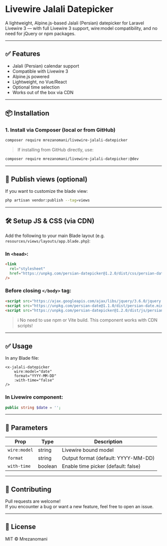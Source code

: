 # Livewire Jalali Datepicker

A lightweight, Alpine.js-based Jalali (Persian) datepicker for Laravel Livewire 3 — with full Livewire 3 support, wire:model compatibility, and no need for jQuery or npm packages.

---

## ✅ Features

- Jalali (Persian) calendar support
- Compatible with Livewire 3
- Alpine.js powered
- Lightweight, no Vue/React
- Optional time selection
- Works out of the box via CDN

---

## 📦 Installation

### 1. Install via Composer (local or from GitHub)

```bash
composer require mrezanomani/livewire-jalali-datepicker
```

> If installing from GitHub directly, use:

```bash
composer require mrezanomani/livewire-jalali-datepicker:@dev
```

---

## 📁 Publish views (optional)

If you want to customize the blade view:

```bash
php artisan vendor:publish --tag=views
```

---

## 🛠 Setup JS & CSS (via CDN)

Add the following to your main Blade layout (e.g. `resources/views/layouts/app.blade.php`):

### In `<head>`:

```html
<link
  rel="stylesheet"
  href="https://unpkg.com/persian-datepicker@1.2.0/dist/css/persian-datepicker.min.css"
/>
```

### Before closing `</body>` tag:

```html
<script src="https://ajax.googleapis.com/ajax/libs/jquery/3.6.0/jquery.min.js"></script>
<script src="https://unpkg.com/persian-date@1.1.0/dist/persian-date.min.js"></script>
<script src="https://unpkg.com/persian-datepicker@1.2.0/dist/js/persian-datepicker.min.js"></script>
```

> ℹ️ No need to use npm or Vite build. This component works with CDN scripts!

---

## ✅ Usage

In any Blade file:

```blade
<x-jalali-datepicker
    wire:model="date"
    format="YYYY-MM-DD"
    :with-time="false"
/>
```

### In Livewire component:

```php
public string $date = '';
```

---

## 🧩 Parameters

| Prop         | Type    | Description                         |
| ------------ | ------- | ----------------------------------- |
| `wire:model` | string  | Livewire bound model                |
| `format`     | string  | Output format (default: YYYY-MM-DD) |
| `with-time`  | boolean | Enable time picker (default: false) |

---

## 🤝 Contributing

Pull requests are welcome!  
If you encounter a bug or want a new feature, feel free to open an issue.

---

## 📄 License

MIT © Mrezanomani
